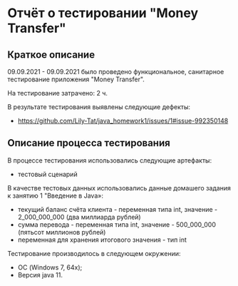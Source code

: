 # Отчёт о тестировании "Money Transfer"

## Краткое описание

09.09.2021 - 09.09.2021 было проведено функциональное, санитарное тестирование приложения "Money Transfer".

На тестирование затрачено: 2 ч.

В результате тестирования выявлены следующие дефекты:
* https://github.com/Lily-Tat/java_homework1/issues/1#issue-992350148

## Описание процесса тестирования

В процессе тестирования использовались следующие артефакты:
* тестовый сценарий

В качестве тестовых данных использовались данные домашего задания к занятию 1 "Введение в Java»:
* текущий баланс счёта клиента - переменная типа int, значение - 2_000_000_000 (два миллиарда рублей)
* сумма перевода - переменная типа int, значение - 500_000_000 (пятьсот миллионов рублей)
* переменная для хранения итогового значения - тип int

Тестирование производилось в следующем окружении:
* ОС (Windows 7, 64x);
* Версия java 11.
